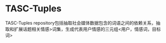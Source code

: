 # TASC-Tuples

TASC-Tuples repository包括抽取社会媒体数据包含的词语之间的依赖关系，抽取和扩展话题相关情感>词集，生成代表用户情感的三元组<用户，情感词，目标词><br>



